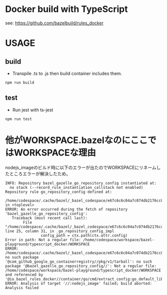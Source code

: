# Docker build with TypeScript

see: https://github.com/bazelbuild/rules_docker

# USAGE
## build
- Transpile .ts to .js then build container includes them.

```
npm run build
```

## test
- Run jest with ts-jest

```
npm run test
```

# 他がWORKSPACE.bazelなのにここではWORKSPACEな理由
nodejs_imageのビルド時に以下のエラーが出たのでWORKSPACEにリネームしたところエラーが解決したため。

```
INFO: Repository bazel_gazelle_go_repository_config instantiated at:
  no stack (--record_rule_instantiation_callstack not enabled)
Repository rule go_repository_config defined at:
  /home/codespace/.cache/bazel/_bazel_codespace/e67c6c6c04a7c074db2176cc8f2b24f7/external/bazel_gazelle/internal/go_repository_config.bzl:57:39: in <toplevel>
ERROR: An error occurred during the fetch of repository 'bazel_gazelle_go_repository_config':
   Traceback (most recent call last):
        File "/home/codespace/.cache/bazel/_bazel_codespace/e67c6c6c04a7c074db2176cc8f2b24f7/external/bazel_gazelle/internal/go_repository_config.bzl", line 25, column 31, in _go_repository_config_impl
                config_path = ctx.path(ctx.attr.config)
Error in path: Not a regular file: /home/codespace/workspace/bazel-playground/typescript_docker/WORKSPACE
ERROR: /home/codespace/.cache/bazel/_bazel_codespace/e67c6c6c04a7c074db2176cc8f2b24f7/external/io_bazel_rules_docker/container/go/cmd/extract_config/BUILD:19:11: no such package '@com_github_google_go_containerregistry//pkg/v1/tarball': no such package '@bazel_gazelle_go_repository_config//': Not a regular file: /home/codespace/workspace/bazel-playground/typescript_docker/WORKSPACE and referenced by '@io_bazel_rules_docker//container/go/cmd/extract_config:go_default_library'
ERROR: Analysis of target '//:nodejs_image' failed; build aborted: Analysis failed
```